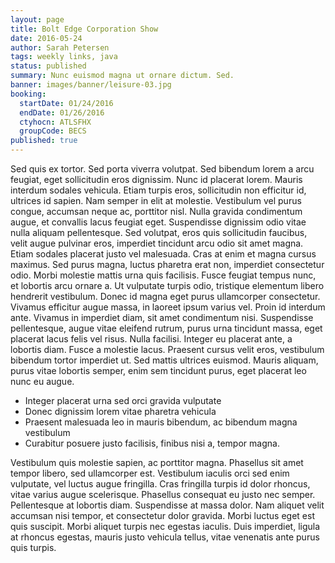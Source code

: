 ```yaml
---
layout: page
title: Bolt Edge Corporation Show
date: 2016-05-24
author: Sarah Petersen
tags: weekly links, java
status: published
summary: Nunc euismod magna ut ornare dictum. Sed.
banner: images/banner/leisure-03.jpg
booking:
  startDate: 01/24/2016
  endDate: 01/26/2016
  ctyhocn: ATLSFHX
  groupCode: BECS
published: true
---
```

Sed quis ex tortor. Sed porta viverra volutpat. Sed bibendum lorem a arcu feugiat, eget sollicitudin eros dignissim. Nunc id placerat lorem. Mauris interdum sodales vehicula. Etiam turpis eros, sollicitudin non efficitur id, ultrices id sapien. Nam semper in elit at molestie. Vestibulum vel purus congue, accumsan neque ac, porttitor nisl. Nulla gravida condimentum augue, et convallis lacus feugiat eget. Suspendisse dignissim odio vitae nulla aliquam pellentesque. Sed volutpat, eros quis sollicitudin faucibus, velit augue pulvinar eros, imperdiet tincidunt arcu odio sit amet magna. Etiam sodales placerat justo vel malesuada. Cras at enim et magna cursus maximus.
Sed purus magna, luctus pharetra erat non, imperdiet consectetur odio. Morbi molestie mattis urna quis facilisis. Fusce feugiat tempus nunc, et lobortis arcu ornare a. Ut vulputate turpis odio, tristique elementum libero hendrerit vestibulum. Donec id magna eget purus ullamcorper consectetur. Vivamus efficitur augue massa, in laoreet ipsum varius vel. Proin id interdum ante. Vivamus in imperdiet diam, sit amet condimentum nisi. Suspendisse pellentesque, augue vitae eleifend rutrum, purus urna tincidunt massa, eget placerat lacus felis vel risus. Nulla facilisi. Integer eu placerat ante, a lobortis diam. Fusce a molestie lacus. Praesent cursus velit eros, vestibulum bibendum tortor imperdiet ut. Sed mattis ultrices euismod. Mauris aliquam, purus vitae lobortis semper, enim sem tincidunt purus, eget placerat leo nunc eu augue.

* Integer placerat urna sed orci gravida vulputate
* Donec dignissim lorem vitae pharetra vehicula
* Praesent malesuada leo in mauris bibendum, ac bibendum magna vestibulum
* Curabitur posuere justo facilisis, finibus nisi a, tempor magna.

Vestibulum quis molestie sapien, ac porttitor magna. Phasellus sit amet tempor libero, sed ullamcorper est. Vestibulum iaculis orci sed enim vulputate, vel luctus augue fringilla. Cras fringilla turpis id dolor rhoncus, vitae varius augue scelerisque. Phasellus consequat eu justo nec semper. Pellentesque at lobortis diam. Suspendisse at massa dolor. Nam aliquet velit accumsan nisi tempor, et consectetur dolor gravida. Morbi luctus eget est quis suscipit. Morbi aliquet turpis nec egestas iaculis. Duis imperdiet, ligula at rhoncus egestas, mauris justo vehicula tellus, vitae venenatis ante purus quis turpis.
